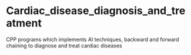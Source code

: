 # Cardiac_disease_diagnosis_and_treatment
CPP programs which implements AI techniques, backward and forward chaining to diagnose and treat cardiac diseases
